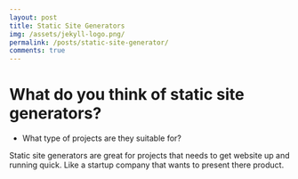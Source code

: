 ```yaml
---
layout: post
title: Static Site Generators
img: /assets/jekyll-logo.png/
permalink: /posts/static-site-generator/
comments: true
---
```


# What do you think of static site generators?

* What type of projects are they suitable for?

Static site generators are great for projects that needs to get website up and running quick. Like a startup company that wants to present there product.